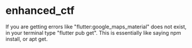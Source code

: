 # enhanced_ctf
If you are getting errors like "flutter:google_maps_material" does not exist, in your terminal type "flutter pub get". This is essentially like saying npm install, or apt get.
